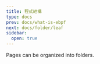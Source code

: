 ```yaml
---
title: 程式結構
type: docs
prev: docs/what-is-ebpf
next: docs/folder/leaf
sidebar:
  open: true
---
```


Pages can be organized into folders.
